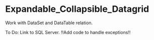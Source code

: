 Expandable_Collapsible_Datagrid
===============================
Work with DataSet and DataTable relation.

To Do:
Link to SQL Server.
!!Add code to handle exceptions!!
